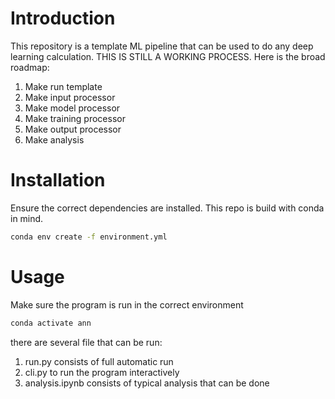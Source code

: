 # Introduction
This repository is a template ML pipeline that can be used to do any deep learning calculation.
THIS IS STILL A WORKING PROCESS. Here is the broad roadmap:
1. Make run template
2. Make input processor
3. Make model processor
4. Make training processor
5. Make output processor
6. Make analysis

# Installation
Ensure the correct dependencies are installed. This repo is build with conda in mind.
```bash
conda env create -f environment.yml
```

# Usage
Make sure the program is run in the correct environment
```bash
conda activate ann
```
there are several file that can be run:
1. run.py consists of full automatic run
2. cli.py to run the program interactively
3. analysis.ipynb consists of typical analysis that can be done
